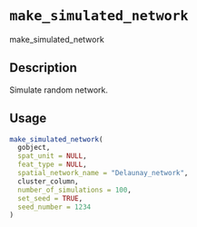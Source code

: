 # `make_simulated_network`

make_simulated_network


## Description

Simulate random network.


## Usage

```r
make_simulated_network(
  gobject,
  spat_unit = NULL,
  feat_type = NULL,
  spatial_network_name = "Delaunay_network",
  cluster_column,
  number_of_simulations = 100,
  set_seed = TRUE,
  seed_number = 1234
)
```


